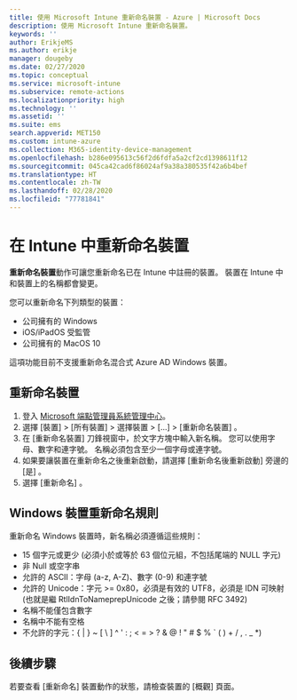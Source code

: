 ```yaml
---
title: 使用 Microsoft Intune 重新命名裝置 - Azure | Microsoft Docs
description: 使用 Microsoft Intune 重新命名裝置。
keywords: ''
author: ErikjeMS
ms.author: erikje
manager: dougeby
ms.date: 02/27/2020
ms.topic: conceptual
ms.service: microsoft-intune
ms.subservice: remote-actions
ms.localizationpriority: high
ms.technology: ''
ms.assetid: ''
ms.suite: ems
search.appverid: MET150
ms.custom: intune-azure
ms.collection: M365-identity-device-management
ms.openlocfilehash: b286e095613c56f2d6fdfa5a2cf2cd1398611f12
ms.sourcegitcommit: 045ca42cad6f86024af9a38a380535f42a6b4bef
ms.translationtype: HT
ms.contentlocale: zh-TW
ms.lasthandoff: 02/28/2020
ms.locfileid: "77781841"
---
```

# <a name="rename-a-device-in-intune"></a>在 Intune 中重新命名裝置

**重新命名裝置**動作可讓您重新命名已在 Intune 中註冊的裝置。 裝置在 Intune 中和裝置上的名稱都會變更。

您可以重新命名下列類型的裝置：
- 公司擁有的 Windows 
- iOS/iPadOS 受監管
- 公司擁有的 MacOS 10

這項功能目前不支援重新命名混合式 Azure AD Windows 裝置。

## <a name="rename-a-device"></a>重新命名裝置

1. 登入 [Microsoft 端點管理員系統管理中心](https://go.microsoft.com/fwlink/?linkid=2109431)。
3. 選擇 [裝置]   > [所有裝置]  > 選擇裝置 > [...]   > [重新命名裝置]  。
4. 在 [重新命名裝置]  刀鋒視窗中，於文字方塊中輸入新名稱。 您可以使用字母、數字和連字號。 名稱必須包含至少一個字母或連字號。
5. 如果要讓裝置在重新命名之後重新啟動，請選擇 [重新命名後重新啟動]  旁邊的 [是]  。
6. 選擇 [重新命名]  。

## <a name="windows-device-rename-rules"></a>Windows 裝置重新命名規則
重新命名 Windows 裝置時，新名稱必須遵循這些規則：
- 15 個字元或更少 (必須小於或等於 63 個位元組，不包括尾端的 NULL 字元)
- 非 Null 或空字串
- 允許的 ASCII：字母 (a-z, A-Z)、數字 (0-9) 和連字號
- 允許的 Unicode：字元 >= 0x80，必須是有效的 UTF8，必須是 IDN 可映射 (也就是繼 RtlIdnToNameprepUnicode 之後；請參閱 RFC 3492)
- 名稱不能僅包含數字
- 名稱中不能有空格
- 不允許的字元：{ | } ~ [ \ ] ^ ' : ; < = > ? & @ ! " # $ % ` ( ) + / , . _ *)


## <a name="next-steps"></a>後續步驟

若要查看 [重新命名]  裝置動作的狀態，請檢查裝置的 [概觀]  頁面。

